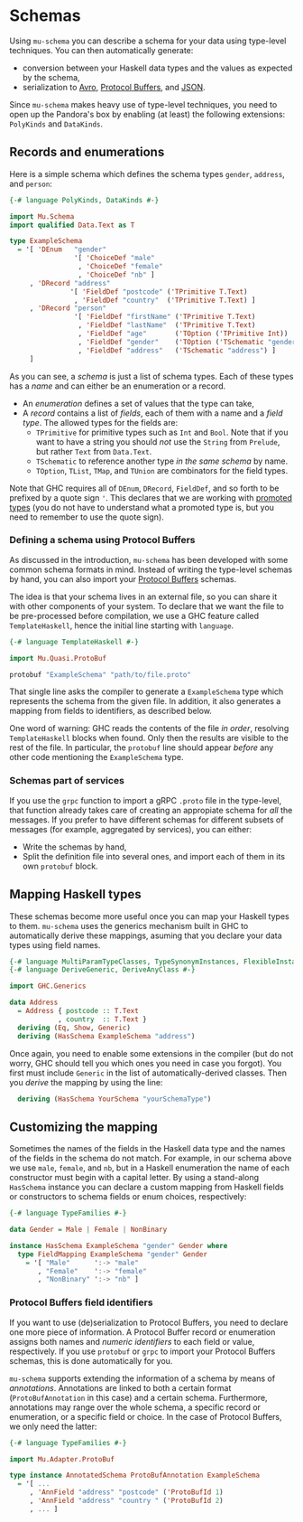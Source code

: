 # Schemas

Using `mu-schema` you can describe a schema for your data using type-level techniques. You can then automatically generate:

* conversion between your Haskell data types and the values as expected by the schema,
* serialization to [Avro](https://avro.apache.org/), [Protocol Buffers](https://developers.google.com/protocol-buffers/), and [JSON](https://www.json.org/).

Since `mu-schema` makes heavy use of type-level techniques, you need to open up the Pandora's box by enabling (at least) the following extensions: `PolyKinds` and `DataKinds`.

## Records and enumerations

Here is a simple schema which defines the schema types `gender`, `address`, and `person`:

```haskell
{-# language PolyKinds, DataKinds #-}

import Mu.Schema
import qualified Data.Text as T

type ExampleSchema
  = '[ 'DEnum   "gender"
                '[ 'ChoiceDef "male"
                 , 'ChoiceDef "female"
                 , 'ChoiceDef "nb" ]
     , 'DRecord "address"
               '[ 'FieldDef "postcode" ('TPrimitive T.Text)
                , 'FieldDef "country"  ('TPrimitive T.Text) ]
     , 'DRecord "person"
                '[ 'FieldDef "firstName" ('TPrimitive T.Text)
                 , 'FieldDef "lastName"  ('TPrimitive T.Text)
                 , 'FieldDef "age"       ('TOption ('TPrimitive Int))
                 , 'FieldDef "gender"    ('TOption ('TSchematic "gender"))
                 , 'FieldDef "address"   ('TSchematic "address") ]
     ]
```

As you can see, a *schema* is just a list of schema types. Each of these types has a *name* and can either be an enumeration or a record.

* An *enumeration* defines a set of values that the type can take,
* A *record* contains a list of *fields*, each of them with a name and a *field type*. The allowed types for the fields are:
  * `TPrimitive` for primitive types such as `Int` and `Bool`. Note that if you want to have a string you should *not* use the `String` from `Prelude`, but rather `Text` from `Data.Text`.
  * `TSchematic` to reference another type *in the same schema* by name.
  * `TOption`, `TList`, `TMap`, and `TUnion` are combinators for the field types.

Note that GHC requires all of `DEnum`, `DRecord`, `FieldDef`, and so forth to be prefixed by a quote sign `'`. This declares that we are working with [promoted types](https://downloads.haskell.org/~ghc/latest/docs/html/users_guide/glasgow_exts.html#datatype-promotion) (you do not have to understand what a promoted type is, but you need to remember to use the quote sign).

### Defining a schema using Protocol Buffers

As discussed in the introduction, `mu-schema` has been developed with some common schema formats in mind. Instead of writing the type-level schemas by hand, you can also import your [Protocol Buffers](https://developers.google.com/protocol-buffers/) schemas.

The idea is that your schema lives in an external file, so you can share it with other components of your system. To declare that we want the file to be pre-processed before compilation, we use a GHC feature called `TemplateHaskell`, hence the initial line starting with `language`.

```haskell
{-# language TemplateHaskell #-}

import Mu.Quasi.ProtoBuf

protobuf "ExampleSchema" "path/to/file.proto"
```

That single line asks the compiler to generate a `ExampleSchema` type which represents the schema from the given file. In addition, it also generates a mapping from fields to identifiers, as described below.

One word of warning: GHC reads the contents of the file *in order*, resolving `TemplateHaskell` blocks when found. Only then the results are visible to the rest of the file. In particular, the `protobuf` line should appear *before* any other code mentioning the `ExampleSchema` type.

### Schemas part of services

If you use the `grpc` function to import a gRPC `.proto` file in the type-level, that function already takes care of creating an appropiate schema for *all* the messages. If you prefer to have different schemas for different subsets of messages (for example, aggregated by services), you can either:

* Write the schemas by hand,
* Split the definition file into several ones, and import each of them in its own `protobuf` block.

## Mapping Haskell types

These schemas become more useful once you can map your Haskell types to them. `mu-schema` uses the generics mechanism built in GHC to automatically derive these mappings, asuming that you declare your data types using field names.

```haskell
{-# language MultiParamTypeClasses, TypeSynonymInstances, FlexibleInstances #-}
{-# language DeriveGeneric, DeriveAnyClass #-}

import GHC.Generics

data Address
  = Address { postcode :: T.Text
            , country  :: T.Text }
  deriving (Eq, Show, Generic)
  deriving (HasSchema ExampleSchema "address")
```

Once again, you need to enable some extensions in the compiler (but do not worry, GHC should tell you which ones you need in case you forgot). You first must include `Generic` in the list of automatically-derived classes. Then you *derive* the mapping by using the line:

```haskell
  deriving (HasSchema YourSchema "yourSchemaType")
```

## Customizing the mapping

Sometimes the names of the fields in the Haskell data type and the names of the fields in the schema do not match. For example, in our schema above we use `male`, `female`, and `nb`, but in a Haskell enumeration the name of each constructor must begin with a capital letter. By using a stand-along `HasSchema` instance you can declare a custom mapping from Haskell fields or constructors to schema fields or enum choices, respectively:

```haskell
{-# language TypeFamilies #-}

data Gender = Male | Female | NonBinary

instance HasSchema ExampleSchema "gender" Gender where
  type FieldMapping ExampleSchema "gender" Gender
    = '[ "Male"      ':-> "male"
       , "Female"    ':-> "female"
       , "NonBinary" ':-> "nb" ]
```

### Protocol Buffers field identifiers

If you want to use (de)serialization to Protocol Buffers, you need to declare one more piece of information. A Protocol Buffer record or enumeration assigns both names and *numeric identifiers* to each field or value, respectively. If you use `protobuf` or `grpc` to import your Protocol Buffers schemas, this is done automatically for you.

`mu-schema` supports extending the information of a schema by means of *annotations*. Annotations are linked to both a certain format (`ProtoBufAnnotation` in this case) and a certain schema. Furthermore, annotations may range over the whole schema, a specific record or enumeration, or a specific field or choice. In the case of Protocol Buffers, we only need the latter:

```haskell
{-# language TypeFamilies #-}

import Mu.Adapter.ProtoBuf

type instance AnnotatedSchema ProtoBufAnnotation ExampleSchema
  = '[ ...
     , 'AnnField "address" "postcode" ('ProtoBufId 1)
     , 'AnnField "address" "country " ('ProtoBufId 2)
     , ... ]
```
